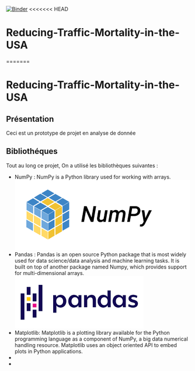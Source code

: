 [![Binder](https://mybinder.org/badge_logo.svg)](https://mybinder.org/v2/gh/ghassenhlaoui/Reducing-Traffic-Mortality-in-the-USA/HEAD)
<<<<<<< HEAD
# Reducing-Traffic-Mortality-in-the-USA
=======
# Reducing-Traffic-Mortality-in-the-USA

## Présentation
<p> Ceci est un prototype de projet en analyse de donnée</p>

## Bibliothéques
Tout au long ce projet, On a utilisé les bibliothèques suivantes :
<ul>
<li>NumPy : NumPy is a Python library used for working with arrays.
<img src="images/numpy.png"></li>

<li>Pandas : Pandas is an open source Python package that is most widely used for data science/data analysis and machine learning tasks. It is built on top of another package named Numpy, which provides support for multi-dimensional arrays.
<img src="images/pandas.png"></li>

<li>Matplotlib: Matplotlib is a plotting library available for the Python programming language as a component of NumPy, a big data numerical handling resource. Matplotlib uses an object oriented API to embed plots in Python applications.</li>
<li></li>
<li></li>
</ul>
